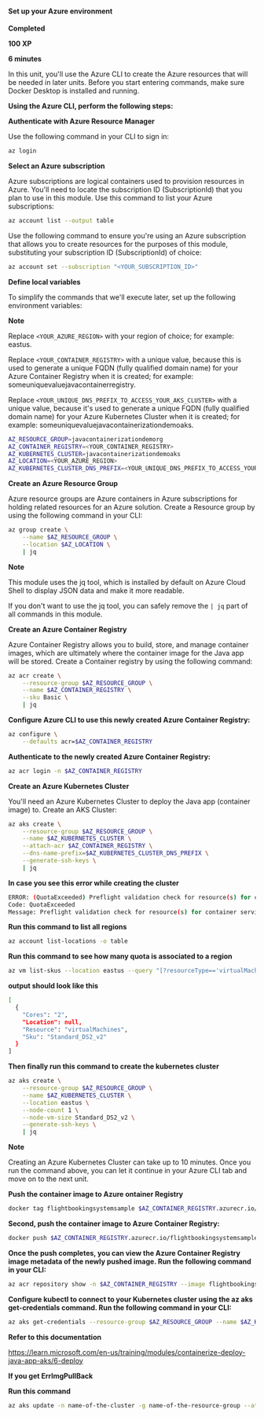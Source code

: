 #### Set up your Azure environment

**Completed**

**100 XP**

**6 minutes**

In this unit, you'll use the Azure CLI to create the Azure resources that will be needed in later units. Before you start entering commands, make sure Docker Desktop is installed and running.

**Using the Azure CLI, perform the following steps:**

**Authenticate with Azure Resource Manager**

Use the following command in your CLI to sign in:

```bash
az login
```

**Select an Azure subscription**

Azure subscriptions are logical containers used to provision resources in Azure. You'll need to locate the subscription ID (SubscriptionId) that you plan to use in this module. Use this command to list your Azure subscriptions:

```bash
az account list --output table
```

Use the following command to ensure you're using an Azure subscription that allows you to create resources for the purposes of this module, substituting your subscription ID (SubscriptionId) of choice:

```bash
az account set --subscription "<YOUR_SUBSCRIPTION_ID>"
```

**Define local variables**

To simplify the commands that we'll execute later, set up the following environment variables:

**Note**

Replace `<YOUR_AZURE_REGION>` with your region of choice; for example: eastus.

Replace `<YOUR_CONTAINER_REGISTRY>` with a unique value, because this is used to generate a unique FQDN (fully qualified domain name) for your Azure Container Registry when it is created; for example: someuniquevaluejavacontainerregistry.

Replace `<YOUR_UNIQUE_DNS_PREFIX_TO_ACCESS_YOUR_AKS_CLUSTER>` with a unique value, because it's used to generate a unique FQDN (fully qualified domain name) for your Azure Kubernetes Cluster when it is created; for example: someuniquevaluejavacontainerizationdemoaks.

```bash
AZ_RESOURCE_GROUP=javacontainerizationdemorg
AZ_CONTAINER_REGISTRY=<YOUR_CONTAINER_REGISTRY>
AZ_KUBERNETES_CLUSTER=javacontainerizationdemoaks
AZ_LOCATION=<YOUR_AZURE_REGION>
AZ_KUBERNETES_CLUSTER_DNS_PREFIX=<YOUR_UNIQUE_DNS_PREFIX_TO_ACCESS_YOUR_AKS_CLUSTER>
```

**Create an Azure Resource Group**

Azure resource groups are Azure containers in Azure subscriptions for holding related resources for an Azure solution. Create a Resource group by using the following command in your CLI:

```bash
az group create \
    --name $AZ_RESOURCE_GROUP \
    --location $AZ_LOCATION \
    | jq
```

**Note**

This module uses the jq tool, which is installed by default on Azure Cloud Shell to display JSON data and make it more readable.

If you don't want to use the jq tool, you can safely remove the `| jq` part of all commands in this module.

**Create an Azure Container Registry**

Azure Container Registry allows you to build, store, and manage container images, which are ultimately where the container image for the Java app will be stored. Create a Container registry by using the following command:

```bash
az acr create \
    --resource-group $AZ_RESOURCE_GROUP \
    --name $AZ_CONTAINER_REGISTRY \
    --sku Basic \
    | jq
```

**Configure Azure CLI to use this newly created Azure Container Registry:**

```bash
az configure \
    --defaults acr=$AZ_CONTAINER_REGISTRY
```

**Authenticate to the newly created Azure Container Registry:**

```bash
az acr login -n $AZ_CONTAINER_REGISTRY
```

**Create an Azure Kubernetes Cluster**

You'll need an Azure Kubernetes Cluster to deploy the Java app (container image) to. Create an AKS Cluster:

```bash
az aks create \
    --resource-group $AZ_RESOURCE_GROUP \
    --name $AZ_KUBERNETES_CLUSTER \
    --attach-acr $AZ_CONTAINER_REGISTRY \
    --dns-name-prefix=$AZ_KUBERNETES_CLUSTER_DNS_PREFIX \
    --generate-ssh-keys \
    | jq
```

**In case you see this error while creating the cluster**
```bash
ERROR: (QuotaExceeded) Preflight validation check for resource(s) for container service flightbookingsystemkubernetes in resource group MC_javaflightcontainerization_flightbookingsystemkubernetes_eastus failed. Message: Operation could not be completed as it results in exceeding approved Total Regional Cores quota. Additional details - Deployment Model: Resource Manager, Location: eastus, Current Limit: 4, Current Usage: 0, Additional Required: 6, (Minimum) New Limit Required: 6. Submit a request for Quota increase at https://aka.ms/ProdportalCRP/#blade/Microsoft_Azure_Capacity/UsageAndQuota.ReactView/Parameters/%7B%22subscriptionId%22:%2262b729bc-acad-4045-b66a-2bc5dd380cf3%22,%22command%22:%22openQuotaApprovalBlade%22,%22quotas%22:[%7B%22location%22:%22eastus%22,%22providerId%22:%22Microsoft.Compute%22,%22resourceName%22:%22cores%22,%22quotaRequest%22:%7B%22properties%22:%7B%22limit%22:6,%22unit%22:%22Count%22,%22name%22:%7B%22value%22:%22cores%22%7D%7D%7D%7D]%7D by specifying parameters listed in the ‘Details’ section for deployment to succeed. Please read more about quota limits at https://docs.microsoft.com/en-us/azure/azure-supportability/regional-quota-requests. Details:
Code: QuotaExceeded
Message: Preflight validation check for resource(s) for container service flightbookingsystemkubernetes in resource group MC_javaflightcontainerization_flightbookingsystemkubernetes_eastus failed. Message: Operation could not be completed as it results in exceeding approved Total Regional Cores quota. Additional details - Deployment Model: Resource Manager, Location: eastus, Current Limit: 4, Current Usage: 0, Additional Required: 6, (Minimum) New Limit Required: 6. Submit a request for Quota increase at https://aka.ms/ProdportalCRP/#blade/Microsoft_Azure_Capacity/UsageAndQuota.ReactView/Parameters/%7B%22subscriptionId%22:%2262b729bc-acad-4045-b66a-2bc5dd380cf3%22,%22command%22:%22openQuotaApprovalBlade%22,%22quotas%22:[%7B%22location%22:%22eastus%22,%22providerId%22:%22Microsoft.Compute%22,%22resourceName%22:%22cores%22,%22quotaRequest%22:%7B%22properties%22:%7B%22limit%22:6,%22unit%22:%22Count%22,%22name%22:%7B%22value%22:%22cores%22%7D%7D%7D%7D]%7D by specifying parameters listed in the ‘Details’ section for deployment to succeed. Please read more about quota limits at https://docs.microsoft.com/en-us/azure/azure-supportability/regional-quota-requests. Details:
```

**Run this command to list all regions**

```bash
az account list-locations -o table
```

**Run this command to see how many quota is associated to a region**

```bash
az vm list-skus --location eastus --query "[?resourceType=='virtualMachines' && name=='Standard_DS2_v2'].{Location:location, Resource:resourceType, Sku:name, Cores:capabilities[?name=='vCPUs'].value | [0]}"
```

**output should look like this**

```bash
[
  {
    "Cores": "2",
    "Location": null,
    "Resource": "virtualMachines",
    "Sku": "Standard_DS2_v2"
  }
]
```

**Then finally run this command to create the kubernetes cluster**

```bash
az aks create \
    --resource-group $AZ_RESOURCE_GROUP \
    --name $AZ_KUBERNETES_CLUSTER \
    --location eastus \
    --node-count 1 \
    --node-vm-size Standard_DS2_v2 \
    --generate-ssh-keys \
    | jq
```

**Note**

Creating an Azure Kubernetes Cluster can take up to 10 minutes. Once you run the command above, you can let it continue in your Azure CLI tab and move on to the next unit.

**Push the container image to Azure ontainer Registry**

```bash
docker tag flightbookingsystemsample $AZ_CONTAINER_REGISTRY.azurecr.io/flightbookingsystemsample
```

**Second, push the container image to Azure Container Registry:**

```bash
docker push $AZ_CONTAINER_REGISTRY.azurecr.io/flightbookingsystemsample
```

**Once the push completes, you can view the Azure Container Registry image metadata of the newly pushed image. Run the following command in your CLI:**

```bash
az acr repository show -n $AZ_CONTAINER_REGISTRY --image flightbookingsystemsample:latest
```

**Configure kubectl to connect to your Kubernetes cluster using the az aks get-credentials command. Run the following command in your CLI:**

```bash
az aks get-credentials --resource-group $AZ_RESOURCE_GROUP --name $AZ_KUBERNETES_CLUSTER
```


**Refer to this documentation**

https://learn.microsoft.com/en-us/training/modules/containerize-deploy-java-app-aks/6-deploy



**If you get ErrImgPullBack**

**Run this command**

```bash
az aks update -n name-of-the-cluster -g name-of-the-resource-group --attach-acr name-of-the-acr
```
